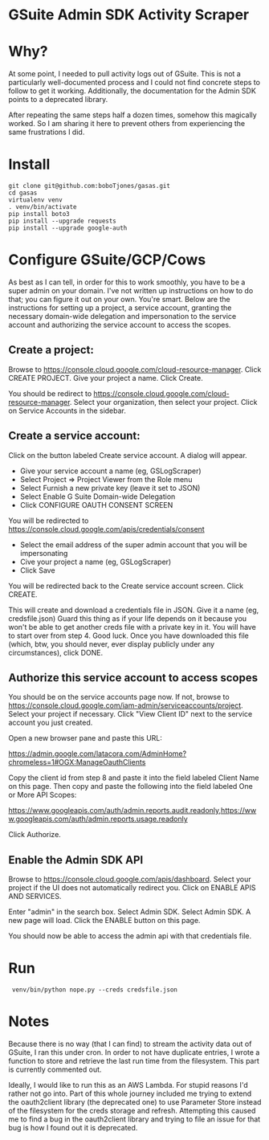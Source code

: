 # GSuite Admin SDK Activity Scraper

# Why?

At some point, I needed to pull activity logs out of GSuite. This is not a particularly well-documented process and I could not find concrete steps to follow to get it working. Additionally, the documentation for the Admin SDK points to a deprecated library. 

After repeating the same steps half a dozen times, somehow this magically worked. So I am sharing it here to prevent others from experiencing the same frustrations I did.

# Install

```
git clone git@github.com:boboTjones/gasas.git
cd gasas
virtualenv venv
. venv/bin/activate
pip install boto3
pip install --upgrade requests
pip install --upgrade google-auth
```

# Configure GSuite/GCP/Cows

As best as I can tell, in order for this to work smoothly, you have to be a super admin on your domain. I've not written up instructions on how to do that; you can figure it out on your own. You're smart. Below are the instructions for setting up a project, a service account, granting the necessary domain-wide delegation and impersonation to the service account and authorizing the service account to access the scopes.

## Create a project: 

Browse to https://console.cloud.google.com/cloud-resource-manager. Click CREATE PROJECT. Give your project a name. Click Create. 

You should be redirect to https://console.cloud.google.com/cloud-resource-manager. Select your organization, then select your project. Click on Service Accounts in the sidebar.

## Create a service account:

Click on the button labeled Create service account. A dialog will appear. 

  - Give your service account a name (eg, GSLogScraper)
  - Select Project => Project Viewer from the Role menu
  - Select Furnish a new private key (leave it set to JSON)
  - Select Enable G Suite Domain-wide Delegation
  - Click CONFIGURE OAUTH CONSENT SCREEN

You will be redirected to https://console.cloud.google.com/apis/credentials/consent

  - Select the email address of the super admin account that you will be impersonating
  - Cive your project a name (eg, GSLogScraper)
  - Click Save

You will be redirected back to the Create service account screen. Click CREATE.

This will create and download a credentials file in JSON. Give it a name (eg, credsfile.json) Guard this thing as if your life depends on it because you won't be able to get another creds file with a private key in it. You will have to start over from step 4. Good luck. Once you have downloaded this file (which, btw, you should never, ever display publicly under any circumstances), click DONE.

## Authorize this service account to access scopes

You should be on the service accounts page now. If not, browse to https://console.cloud.google.com/iam-admin/serviceaccounts/project. Select your project if necessary. Click "View Client ID" next to the service account you just created. 

Open a new browser pane and paste this URL:

https://admin.google.com/latacora.com/AdminHome?chromeless=1#OGX:ManageOauthClients

Copy the client id from step 8 and paste it into the field labeled Client Name on this page. Then copy and paste the following into the field labeled One or More API Scopes:

https://www.googleapis.com/auth/admin.reports.audit.readonly,https://www.googleapis.com/auth/admin.reports.usage.readonly

Click Authorize.

## Enable the Admin SDK API

Browse to https://console.cloud.google.com/apis/dashboard. Select your project if the UI does not automatically redirect you. Click on ENABLE APIS AND SERVICES. 

Enter "admin" in the search box. Select Admin SDK. Select Admin SDK. A new page will load. Click the ENABLE button on this page.

You should now be able to access the admin api with that credentials file.

# Run

```
 venv/bin/python nope.py --creds credsfile.json
```

# Notes

Because there is no way (that I can find) to stream the activity data out of GSuite, I ran this under cron. In order to not have duplicate entries, I wrote a function to store and retrieve the last run time from the filesystem. This part is currently commented out.

Ideally, I would like to run this as an AWS Lambda. For stupid reasons I'd rather not go into. Part of this whole journey included me trying to extend the oauth2client library (the deprecated one) to use Parameter Store instead of the filesystem for the creds storage and refresh. Attempting this caused me to find a bug in the oauth2client library and trying to file an issue for that bug is how I found out it is deprecated. 
